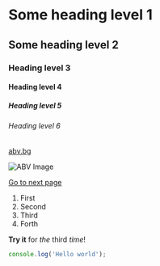 # Some heading level 1

## Some heading level 2

### Heading level 3

#### Heading level 4

##### Heading level 5

###### Heading level 6


[abv.bg](https://www.abv.bg)

![ABV Image](https://www.abv.bg/i/abv-logo.svg)

[Go to next page](somefile.html)

1. First
2. Second
3. Third
4. Forth
    
**Try it** for _the_ third *time*!

```js
console.log('Hello world');
```



